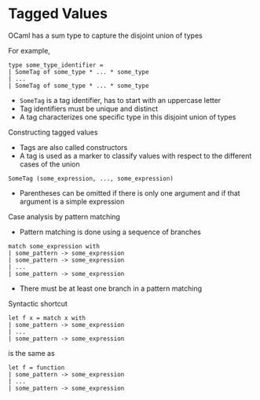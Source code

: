 # Tagged Values

OCaml has a sum type to capture the disjoint union of types

For example,

```
type some_type_identifier =
| SomeTag of some_type * ... * some_type
| ...
| SomeTag of some_type * ... * some_type
```

+ `SomeTag` is a tag identifier, has to start with an uppercase letter
+ Tag identifiers must be unique and distinct
+ A tag characterizes one specific type in this disjoint union of types

Constructing tagged values

+ Tags are also called constructors
+ A tag is used as a marker to classify values with respect to the different cases of the union

```
SomeTag (some_expression, ..., some_expression)
```

+ Parentheses can be omitted if there is only one argument and if that argument is a simple expression

Case analysis by pattern matching

+ Pattern matching is done using a sequence of branches

```
match some_expression with
| some_pattern -> some_expression
| some_pattern -> some_expression
| ...
| some_pattern -> some_expression
```

+ There must be at least one branch in a pattern matching

Syntactic shortcut

```
let f x = match x with 
| some_pattern -> some_expression
| ...
| some_pattern -> some_expression
```

is the same as

```
let f = function
| some_pattern -> some_expression
| ...
| some_pattern -> some_expression
```


